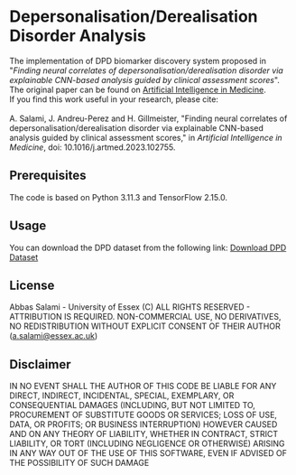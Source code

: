 # Depersonalisation/Derealisation Disorder Analysis
The implementation of DPD biomarker discovery system proposed in 
"<em>Finding neural correlates of depersonalisation/derealisation disorder via explainable CNN-based analysis guided by clinical assessment scores</em>".
The original paper can be found on <a href="https://www.sciencedirect.com/science/article/abs/pii/S0933365723002695">Artificial Intelligence in Medicine</a>.
<br>If you find this work useful in your research, please cite:
<br><br>A. Salami, J. Andreu-Perez and H. Gillmeister, 
"Finding neural correlates of depersonalisation/derealisation disorder via explainable CNN-based analysis guided by clinical assessment scores," 
in <em>Artificial Intelligence in Medicine</em>, doi: 10.1016/j.artmed.2023.102755.
## Prerequisites
The code is based on Python 3.11.3 and TensorFlow 2.15.0.

## Usage
You can download the DPD dataset from the following link: <a href="https://github.com/AbbasSalami/DPD_Analysis/releases/tag/v1.0">Download DPD Dataset</a>

## License
Abbas Salami - University of Essex (C) ALL RIGHTS RESERVED - ATTRIBUTION IS REQUIRED. NON-COMMERCIAL USE, NO DERIVATIVES, NO REDISTRIBUTION WITHOUT EXPLICIT CONSENT OF THEIR AUTHOR (a.salami@essex.ac.uk)

## Disclaimer
IN NO EVENT SHALL THE AUTHOR OF THIS CODE BE LIABLE FOR ANY DIRECT, INDIRECT, INCIDENTAL, SPECIAL, EXEMPLARY, OR CONSEQUENTIAL DAMAGES (INCLUDING, BUT NOT LIMITED TO, PROCUREMENT OF SUBSTITUTE GOODS OR SERVICES; LOSS OF USE, DATA, OR PROFITS; OR BUSINESS INTERRUPTION) HOWEVER CAUSED AND ON ANY THEORY OF LIABILITY, WHETHER IN CONTRACT, STRICT LIABILITY, OR TORT (INCLUDING NEGLIGENCE OR OTHERWISE) ARISING IN ANY WAY OUT OF THE USE OF THIS SOFTWARE, EVEN IF ADVISED OF THE POSSIBILITY OF SUCH DAMAGE